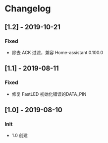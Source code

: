 # Changelog
## [1.2] - 2019-10-21
### Fixed
- 除去 ACK 过滤，兼容 Home-assistant 0.100.0
## [1.1] - 2019-08-11
### Fixed
- 修复 FastLED 初始化错误的DATA_PIN

## [1.0] - 2019-08-10
### Init
- 1.0 创建